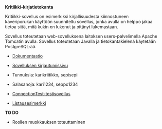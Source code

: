 **Kritiikki-kirjatietokanta**

Kritiikki-sovellus on esimerkiksi kirjallisuudesta kiinnostuneen kaveriporukan käyttöön suunniteltu sovellus, jonka avulla on helppo jakaa tietoa siitä, mitä kukin on lukenut ja pitänyt lukemastaan. 

Sovellus toteutetaan web-sovelluksena laitoksen users-palvelimella Apache Tomcatin avulla. Sovellus toteutetaan Javalla ja tietokantakielenä käytetään PostgreSQL:ää.

- [Dokumentaatio](doc/dokumentaatio.pdf)

- [Sovelluksen kirjautumissivu](http://t-tiikkala.users.cs.helsinki.fi/Kritiikki)

- Tunnuksia: karikriitikko, sepisepi
- Salasanoja: kari1234, seppo1234

- [ConnectionTest-testisovellus](http://t-tiikkala.users.cs.helsinki.fi/ConnectionTest/)

- [Listausesimerkki](http://t-tiikkala.users.cs.helsinki.fi/Kritiikki/KayttajaListausServlet)

**TO DO**

- Roolien muokkauksen toteuttaminen
